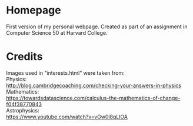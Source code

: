 # Homepage
First version of my personal webpage. Created as part of an assignment in Computer Science 50 at Harvard College.

# Credits
Images used in "interests.html" were taken from: \
Physics: \
http://blog.cambridgecoaching.com/checking-your-answers-in-physics \
Mathematics: \
https://towardsdatascience.com/calculus-the-mathematics-of-change-f04f38770843 \
Astrophysics: \
https://www.youtube.com/watch?v=vGw0l8qLlOA

